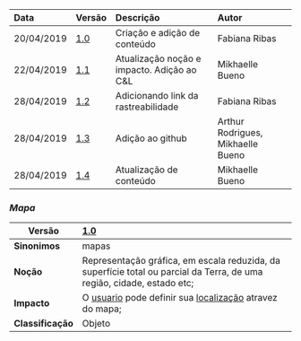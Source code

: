 |Data|Versão|Descrição|Autor|
|:---|:---|:---|:---|
|20/04/2019|[1.0](https://github.com/Andre-Eduardo/2019.1-Requisitos-Moovit/tree/master/lexicos/versao%201.0)|Criação e adição de conteúdo|Fabiana Ribas|
|22/04/2019|[1.1](https://github.com/Andre-Eduardo/2019.1-Requisitos-Moovit/tree/master/lexicos/versao%201.1)|Atualização noção e impacto. Adição ao C&L|Mikhaelle Bueno|
|28/04/2019|[1.2](https://github.com/Andre-Eduardo/2019.1-Requisitos-Moovit/tree/master/lexicos/versao%201.2)|Adicionando link da rastreabilidade|Fabiana Ribas|
|28/04/2019|[1.3](https://github.com/Andre-Eduardo/2019.1-Requisitos-Moovit/tree/master/lexicos/versao%201.3)|Adição ao github|Arthur Rodrigues, Mikhaelle Bueno|
|28/04/2019|[1.4](https://github.com/Andre-Eduardo/2019.1-Requisitos-Moovit/tree/master/lexicos/versao%201.4)|Atualização de conteúdo|Mikhaelle Bueno|

### ***<a name="mapa">Mapa</a>***


|Versão|[1.0](https://github.com/Andre-Eduardo/2019.1-Requisitos-Moovit/tree/master/lexicos/versao%201.0)
|-|:-|
|**Sinonimos**|mapas
|**Noção**|Representação gráfica, em escala reduzida, da superfície total ou parcial da Terra, de uma região, cidade, estado etc;|
|**Impacto**|O [usuario](#usuario) pode definir sua [localização](#localizacao-atual) atravez do  mapa; |
|**Classificação**| Objeto
